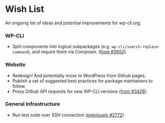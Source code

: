 # Wish List

An ongoing list of ideas and potential improvements for wp-cli.org.

### WP-CLI

* Split components into logical subpackages (e.g. `wp-cli/search-replace-command`), and require them via Composer. ([from #3652](https://github.com/wp-cli/wp-cli/issues/3652)).

### Website

* Redesign! And potentially move to WordPress from Github pages.
* Publish a set of suggested best practices for package maintainers to follow.
* Proxy Github API requests for new WP-CLI versions ([from #3426](https://github.com/wp-cli/wp-cli/issues/3426)).

### General Infrastructure

* Run test suite over SSH connection ([previously #2772](https://github.com/wp-cli/wp-cli/issues/2772))
